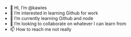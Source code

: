 - 👋 Hi, I’m @kawies
- 👀 I’m interested in learning Github for work
- 🌱 I’m currently learning Github and node
- 💞️ I’m looking to collaborate on whatever I can learn from
- 📫 How to reach me not really

<!---
kawies/kawies is a ✨ special ✨ repository because its `README.md` (this file) appears on your GitHub profile.
You can click the Preview link to take a look at your changes.
--->
